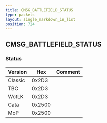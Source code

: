```yaml
---
title: CMSG_BATTLEFIELD_STATUS
type: packets
layout: single_markdown_in_list
position: 724
---
```


## CMSG_BATTLEFIELD_STATUS

### Status

Version    | Hex        | Comment
---------- | ---------- | ---------- 
Classic    | 0x2D3      | 
TBC        | 0x2D3      | 
WotLK      | 0x2D3      | 
Cata       | 0x2500     | 
MoP        | 0x2500     | 